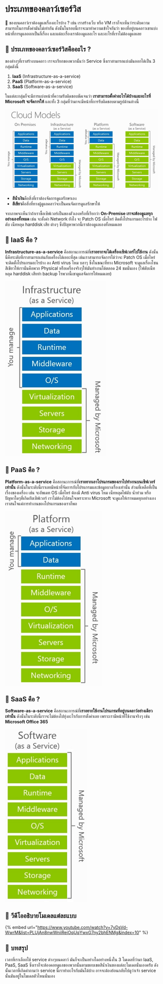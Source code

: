 # ประเภทของคลาว์เซอร์วิส

💬 ของบนคลาว์เราต้องดูแลเรื่องอะไรบ้าง ? เช่น เราสร้างเว็บ หรือ VM เราก็จะเห็นว่าระดับความสามารถในการตั้งค่ามันไม่เท่ากัน ดังนั้นในรอบนี้เราจะมาทำความเข้าใจกันว่า ของที่อยู่บนคลาวเขาแบ่งหน้าที่การดูแลออกเป็นกี่เรื่อง และแต่ละเรื่องเราต้องดูแลอะไร และอะไรที่เราไม่ต้องดูแลเลย

## 🤔 ประเภทของคลาว์เซอร์วิสคืออะไร ?

ของต่างๆที่เราสร้างบนคลาว เราจะเรียกของพวกนั้นว่า Service ซึ่งเราสามารถแบ่งมันออกได้เป็น 3 กลุ่มดังนี้

1. **IaaS** \(Infrastructure-as-a-service\)
2. **PaaS** \(Platform-as-a-service\)
3. **SaaS** \(Software-as-a-service\)

ในแต่ละกลุ่มก็จะมีการแบ่งหน้าที่ความรับผิดชอบชัดเจนว่า **เราสามารถตั้งค่าอะไรได้บ้างและอะไรที่ Microsoft จะจัดการให้** และทั้ง 3 กลุ่มที่ว่ามาจะมีหน้าที่การรับผิดชอบตามรูปด้านล่างนี้

![](../../.gitbook/assets/image%20%283%29.png)

* **สีน้ำเงิน**คือสิ่งที่เราต้องจัดการดูแลรักษาเอง
* **สีเขียว**คือสิ่งที่ทางผู้ดูแลคลาว์จะเป็นคนจัดการดูแลรักษาให้

จากภาพจะเห็นว่าถ้าเราซื้อเซิฟเวอร์เป็นของตัวเองหรือที่เรียกว่า **On-Premise เราจะต้องดูแลทุกอย่างเองทั้งหมด** เช่น จะตั้งค่า Network ยังไง จะ Patch OS เมื่อไหร่ ติดตั้งโปรแกรมอะไรบ้าง ไฟดับ เน็ทหลุด harddisk เสีย ต่างๆ ซึ่งปัญหาพวกนี้เราต้องดูแลเองทั้งหมดเลย

## 🤔 IaaS คือ ?

**Infrastructure-as-a-service** คือสถานะการณ์ที่**เราอยากจะได้เครื่องเซิฟเวอร์ไปใช้งาน** ดังนั้นนี่คือระดับที่เราสามารถเล่นกับเครื่องได้เยอะที่สุด เช่นเราสามารถจัดการได้ว่าจะ Patch OS เมื่อไหร่ จะติดตั้งโปรแกรมอะไรบ้าง ลง Anti virus ไหม บลาๆ ซึ่งในขณะที่ทาง Microsoft จะดูแลเรื่องโซนสีเขียวให้เรานั่นคือพวก Physical หรือเครื่องจริงๆให้มันทำงานได้ตลอด 24 ชมนั่นเอง \(ไฟดับเน็ทหลุด harddisk เสียทำ backup ไรพวกนี้เขาดูแลจัดการให้หมดเลย\)

![](../../.gitbook/assets/image%20%2822%29.png)

## 🤔 PaaS คือ ?

**Platform-as-a-service** คือสถานะการณ์ที่**เราอยากเอาโปรแกรมของเราไปทำงานบนเซิฟเวอร์เท่านั้น** ดังนั้นในระดับนี้เราเลยมีหน้าที่จัดการกับโปรแกรมและข้อมูลบางเรื่องเท่านั้น ส่วนที่เหลือที่เป็นเรื่องของเครื่อง เช่น จะอัพเดท OS เมื่อไหร่ ต้องมี Anti virus ไหม เน็ทหลุดไฟดับ น้ำท่วม หรือปัญหาใดๆที่เกิดกับเซิฟเวอร์ เราไม่ต้องไปสนใจเพราะทาง Microsoft จะดูแลให้เราหมดทุกอย่างเอง เราสนใจแค่การทำงานของโปรแกรมของเราก็พอ

![](../../.gitbook/assets/image%20%2851%29.png)

## 🤔 SaaS คือ ?

**Software-as-a-service** คือสถานะการณ์ที่**เราอยากใช้งานโปรแกรมที่อยู่บนคลาว์อย่างเดียวเท่านั้น** ดังนั้นในระดับนี้เราจะไม่ต้องไปยุ่งอะไรกับการตั้งค่าเลย เพราะเรามีหน้าที่ใช้งานจริงๆ เช่น **Microsoft Office 365**

![](../../.gitbook/assets/image%20%2818%29.png)

## 🎥 วีดีโออธิบายโมเดลแต่ละแบบ

{% embed url="https://www.youtube.com/watch?v=7yDsVd-WwrM&list=PLUjAn8nwWniiReiOqUqYwxG7ny2bhENMg&index=10" %}

## 🎯 บทสรุป

เวลาที่เราเลือกใช้ service ต่างๆบนคลาว์ มันก็จะเป็นอย่างใดอย่างหนึ่งใน 3 โมเดลที่ว่ามา IaaS, PaaS, SaaS ซึ่งเราก็จะต้องคอยดูแลของพวกนั้นตามขอบเขตสีน้ำเงินของแต่ละโมเดลนั่นเองครับ ดังนั้นเวลาที่เกิดคำถามว่า service นี้เราทำอะไรกับมันได้บ้าง อาจจะต้องย้อนกลับไปดูว่าเจ้า service นั้นมันอยู่ในโมเดลตัวไหนนั่นเอง

